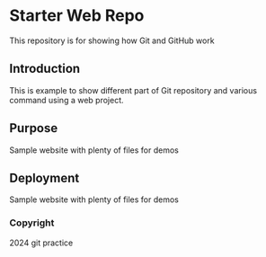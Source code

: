 # Starter Web Repo

This repository is for showing how Git and GitHub work

## Introduction

This is example to show different part of Git repository and various command using a web project.

## Purpose

Sample website with plenty of files for demos

## Deployment

Sample website with plenty of files for demos

### Copyright

2024 git practice
